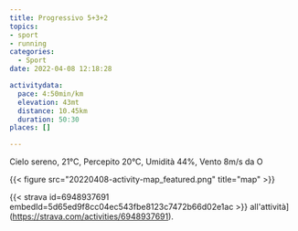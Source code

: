 ```yaml
---
title: Progressivo 5+3+2
topics:
- sport
- running
categories: 
  - Sport
date: 2022-04-08 12:18:28

activitydata:
  pace: 4:50min/km
  elevation: 43mt
  distance: 10.45km
  duration: 50:30
places: []

---
```


Cielo sereno, 21°C, Percepito 20°C, Umidità 44%, Vento 8m/s da O

<!--more-->

{{<  figure src="20220408-activity-map_featured.png" title="map" >}}

{{< strava id=6948937691 embedId=5d65ed9f8cc04ec543fbe8123c7472b66d02e1ac >}} all'attività](https://strava.com/activities/6948937691).
